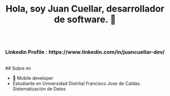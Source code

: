 <div align="center">
<h1 align="center">Hola, soy Juan Cuellar, desarrollador de software.</a> 👋</h1>
<br>
</div>

<br>

<h3>Linkedin Profile : 
https://www.linkedin.com/in/juancuellar-dev/</h3>

<br>
## Sobre mi

- 📲 Mobile developer
- Estudiante en Universidad Distrital Francisco Jose de Caldas. Sistematización de Datos
<br>
